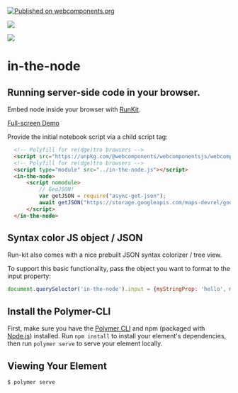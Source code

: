 [![Published on webcomponents.org](https://img.shields.io/badge/webcomponents.org-published-blue.svg)](https://www.webcomponents.org/element/in-the-node)

<a href="https://nodei.co/npm/in-the-node/"><img src="https://nodei.co/npm/in-the-node.png"></a>

<img src="http://img.badgesize.io/https://unpkg.com/in-the-node@0.0.6/dist/in-the-node.iife.min.js?compression=gzip">

# in-the-node

## Running server-side code in your browser.

Embed node inside your browser with [RunKit](https://runkit.com/docs/embed).

[Full-screen Demo](https://rawgit.com/bahrus/in-the-node/master/demo/index.html)

Provide the initial notebook script via a child script tag:

```html
  <!-- Polyfill for re(dge)tro browsers -->
  <script src="https://unpkg.com/@webcomponents/webcomponentsjs/webcomponents-loader.js"></script>
  <!-- Polyfill for re(dge)tro browsers -->
  <script type="module" src="../in-the-node.js"></script>
  <in-the-node>
      <script nomodule>
          // GeoJSON!
          var getJSON = require("async-get-json");
          await getJSON("https://storage.googleapis.com/maps-devrel/google.json");
      </script>
  </in-the-node>
```

<!--
```
<custom-element-demo>
  <template>
    <script type="module" src="https://unpkg.com/in-the-node@0.0.5/in-the-node.iife.js"></script>
    <in-the-node>
      <script nomodule>
            // GeoJSON!
            var getJSON = require("async-get-json");
            await getJSON("https://storage.googleapis.com/maps-devrel/google.json");
        </script>
    </in-the-node>
    </template>
</custom-element-demo>
```
-->

##  Syntax color JS object / JSON

Run-kit also comes with a nice prebuilt JSON syntax colorizer / tree view. 

To support this basic functionality, pass the object you want to format to the input property:

```JavaScript
document.querySelector('in-the-node').input = {myStringProp: 'hello', mySubObjProp:{greeting: 'hello'}}
```

## Install the Polymer-CLI

First, make sure you have the [Polymer CLI](https://www.npmjs.com/package/polymer-cli) and npm (packaged with [Node.js](https://nodejs.org)) installed. Run `npm install` to install your element's dependencies, then run `polymer serve` to serve your element locally.

## Viewing Your Element

```
$ polymer serve
```
